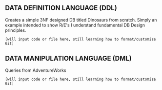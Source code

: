 ## DATA DEFINITION LANGUAGE (DDL)
  Creates a simple 3NF designed DB titled Dinosaurs from scratch. Simply an example intended to show R/E's I understand fundamental DB Design principles.
```
[will input code or file here, still learning how to format/customize Git]

```



## DATA MANIPULATION LANGUAGE (DML)
  Queries from AdventureWorks
 
```
[will input code or file here, still learning how to format/customize Git]

```
